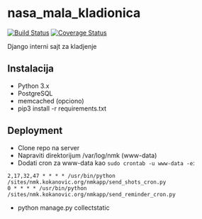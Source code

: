 nasa_mala_kladionica
====================

[![Build Status](https://travis-ci.org/stalker314314/nasa_mala_kladionica.svg?branch=master)](https://travis-ci.org/stalker314314/nasa_mala_kladionica)
[![Coverage Status](https://coveralls.io/repos/github/stalker314314/nasa_mala_kladionica/badge.svg)](https://coveralls.io/github/stalker314314/nasa_mala_kladionica)

Django interni sajt za kladjenje

## Instalacija

* Python 3.x
* PostgreSQL
* memcached (opciono)
* pip3 install -r requirements.txt

## Deployment

* Clone repo na server
* Napraviti direktorijum /var/log/nmk (www-data)
* Dodati cron za www-data kao `sudo crontab -u www-data -e`:
```
2,17,32,47 * * * * /usr/bin/python /sites/nmk.kokanovic.org/nmkapp/send_shots_cron.py
0 * * * * /usr/bin/python /sites/nmk.kokanovic.org/nmkapp/send_reminder_cron.py
```
* python manage.py collectstatic
